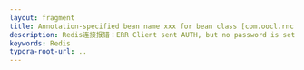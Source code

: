 ```yaml
---
layout: fragment
title: Annotation-specified bean name xxx for bean class [com.oocl.rnc.adhoc.gl.rate.adhoc.rate.infrastructure.factory.rate.tariff.CargoTypeFromTnmMapperImpl] conflicts with existing, non-compatible bean definition of same name and class
description: Redis连接报错：ERR Client sent AUTH, but no password is set
keywords: Redis
typora-root-url: ..
---
```

<!--stackedit_data:
eyJoaXN0b3J5IjpbLTkwODcyMTg1MV19
-->